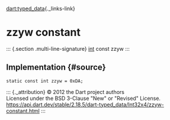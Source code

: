 [dart:typed\_data](../../dart-typed_data/dart-typed_data-library){._links-link}

zzyw constant
=============

::: {.section .multi-line-signature}
[int](../../dart-core/int-class) const zzyw
:::

Implementation {#source}
--------------

``` {.language-dart data-language="dart"}
static const int zzyw = 0xDA;
```

::: {._attribution}
© 2012 the Dart project authors\
Licensed under the BSD 3-Clause \"New\" or \"Revised\" License.\
<https://api.dart.dev/stable/2.18.5/dart-typed_data/Int32x4/zzyw-constant.html>
:::
